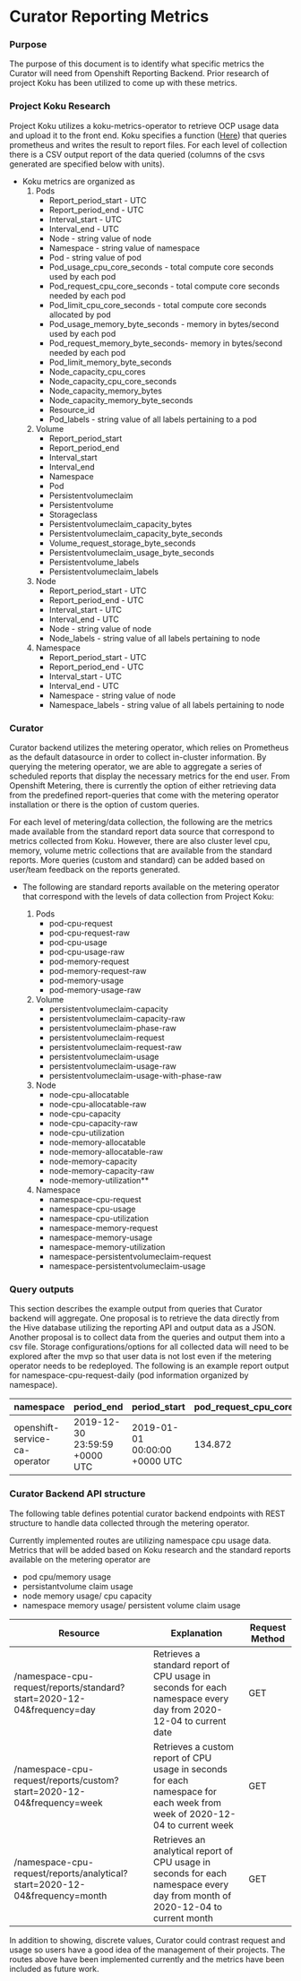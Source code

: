 
# Curator Reporting Metrics
### Purpose
The purpose of this document is to identify what specific metrics the Curator will need from Openshift Reporting Backend. Prior research of project Koku has been utilized to come up with these metrics.

### Project Koku Research
Project Koku utilizes a koku-metrics-operator to retrieve OCP usage data and upload it to the front end. Koku specifies a function ([Here](https://github.com/project-koku/koku-metrics-operator/blob/master/collector/collector.go#L125)) that queries prometheus and writes the result to report files. For each level of collection there is a CSV output report of the data queried (columns of the csvs generated are specified below with units).

*   Koku metrics are organized as
    1. Pods
        - Report_period_start - UTC
        - Report_period_end - UTC
        - Interval_start - UTC
        - Interval_end - UTC
        - Node -  string value of node
        - Namespace - string value of namespace
        - Pod - string value of pod
        - Pod_usage_cpu_core_seconds - total compute core seconds used by each pod
        - Pod_request_cpu_core_seconds - total compute core seconds needed by each pod
        - Pod_limit_cpu_core_seconds - total compute core seconds allocated by pod
        - Pod_usage_memory_byte_seconds - memory in bytes/second used by each pod
        - Pod_request_memory_byte_seconds- memory in bytes/second needed by each pod
        - Pod_limit_memory_byte_seconds
        - Node_capacity_cpu_cores
        - Node_capacity_cpu_core_seconds
        - Node_capacity_memory_bytes
        - Node_capacity_memory_byte_seconds
        - Resource_id
        - Pod_labels - string value of all labels pertaining to a pod
    2. Volume
        - Report_period_start
        - Report_period_end
        - Interval_start
        - Interval_end
        - Namespace
        - Pod
        - Persistentvolumeclaim
        - Persistentvolume
        - Storageclass
        - Persistentvolumeclaim_capacity_bytes
        - Persistentvolumeclaim_capacity_byte_seconds
        - Volume_request_storage_byte_seconds
        - Persistentvolumeclaim_usage_byte_seconds
        - Persistentvolume_labels
        - Persistentvolumeclaim_labels
    3. Node
        - Report_period_start - UTC
        - Report_period_end - UTC
        - Interval_start - UTC
        - Interval_end - UTC
        - Node -  string value of node
        - Node_labels - string value of all labels pertaining to node
    4. Namespace
        - Report_period_start - UTC
        - Report_period_end - UTC
        - Interval_start - UTC
        - Interval_end - UTC
        - Namespace -  string value of node
        - Namespace_labels - string value of all labels pertaining to node


### Curator

Curator backend utilizes the metering operator, which relies on Prometheus as the default datasource in order to collect in-cluster information. By querying the metering operator, we are able to aggregate a series of scheduled reports that display the necessary metrics for the end user. From Openshift Metering, there is currently the option of either retrieving data from the predefined report-queries that come with the metering operator installation or there is the option of custom queries.

For each level of metering/data collection, the following are the metrics made available from the standard report data source that correspond to metrics collected from Koku. However, there are also cluster level cpu, memory, volume metric collections that are available from the standard reports. More queries (custom and standard) can be added  based on user/team feedback on the reports generated.

* The following are standard reports available on the metering operator that correspond with the levels of data collection from Project Koku:

    1. Pods
        - pod-cpu-request                              
        - pod-cpu-request-raw                          
        - pod-cpu-usage                                
        - pod-cpu-usage-raw                            
        - pod-memory-request                           
        - pod-memory-request-raw                       
        - pod-memory-usage                             
        - pod-memory-usage-raw                         
    2. Volume
        - persistentvolumeclaim-capacity               
        - persistentvolumeclaim-capacity-raw           
        - persistentvolumeclaim-phase-raw              
        - persistentvolumeclaim-request                
        - persistentvolumeclaim-request-raw            
        - persistentvolumeclaim-usage                  
        - persistentvolumeclaim-usage-raw              
        - persistentvolumeclaim-usage-with-phase-raw   
    3. Node
        - node-cpu-allocatable                         
        - node-cpu-allocatable-raw                    
        - node-cpu-capacity                           
        - node-cpu-capacity-raw                        
        - node-cpu-utilization                        
        - node-memory-allocatable                      
        - node-memory-allocatable-raw                  
        - node-memory-capacity                         
        - node-memory-capacity-raw                     
        - node-memory-utilization**<code> </code></strong>
    4. Namespace
        - namespace-cpu-request                        
        - namespace-cpu-usage                          
        - namespace-cpu-utilization                    
        - namespace-memory-request                     
        - namespace-memory-usage                       
        - namespace-memory-utilization                 
        - namespace-persistentvolumeclaim-request      
        - namespace-persistentvolumeclaim-usage        


### Query outputs
This section describes the example output from queries that Curator backend will aggregate. One proposal is to retrieve the data directly from the Hive database utilizing the reporting API and output data as a JSON. Another proposal is to collect data from the queries and output them into a csv file.  Storage configurations/options for all collected data will need to be explored after the mvp so that user data is not lost even if the metering operator needs to be redeployed. The following is an example report output for namespace-cpu-request-daily (pod information organized by namespace).

| namespace | period_end | period_start | pod_request_cpu_core_seconds |
| --- | ----------- | ---- | ------------ |
| openshift-service-ca-operator | 2019-12-30 23:59:59 +0000 UTC | 2019-01-01 00:00:00 +0000 UTC | 134.872 |

### Curator Backend API structure
The following table defines potential curator backend endpoints with REST structure to handle data collected through the metering operator.

Currently implemented routes are utilizing namespace cpu usage data. Metrics
that will be added based on Koku research and the standard reports available on the metering operator are
- pod cpu/memory usage
- persistantvolume claim usage
- node memory usage/ cpu capacity
- namespace memory usage/ persistent volume claim usage

| Resource | Explanation | Request Method |
| --- | ----------- | ---- |
| /namespace-cpu-request/reports/standard?start=2020-12-04&frequency=day | Retrieves a standard report of CPU usage in seconds for each namespace every day from 2020-12-04 to current date | GET |
| /namespace-cpu-request/reports/custom?start=2020-12-04&frequency=week | Retrieves a custom report of CPU usage in seconds for each namespace for each week from week of 2020-12-04 to current week | GET |
| /namespace-cpu-request/reports/analytical?start=2020-12-04&frequency=month | Retrieves an analytical report of CPU usage in seconds for each namespace every day from month of 2020-12-04 to current month | GET |

In addition to showing, discrete values, Curator could contrast request and usage so users have a good idea of the management of their projects. The routes above have been implemented currently and the metrics have been included as future work.

